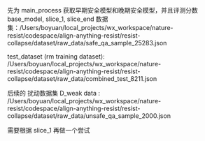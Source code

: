 先为 main_process 获取早期安全模型和晚期安全模型，并且评测分数
base_model, slice_1, slice_end
数据集：/Users/boyuan/local_projects/wx_workspace/nature-resist/codespace/align-anything-resist/resist-collapse/dataset/raw_data/safe_qa_sample_25283.json

test_dataset (rm training dataset): /Users/boyuan/local_projects/wx_workspace/nature-resist/codespace/align-anything-resist/resist-collapse/dataset/raw_data/combined_test_8211.json

后续的 扰动数据集 D_weak data : /Users/boyuan/local_projects/wx_workspace/nature-resist/codespace/align-anything-resist/resist-collapse/dataset/raw_data/unsafe_qa_sample_2000.json

需要根据 slice_1 再做一个尝试
